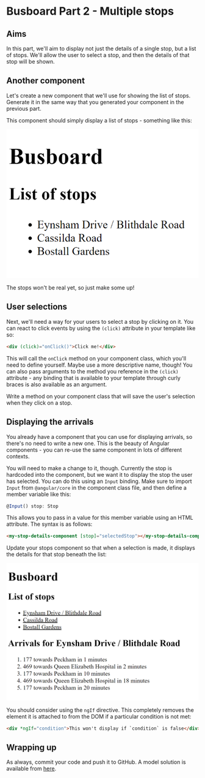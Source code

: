 # Busboard Part 2 - Multiple stops

## Aims

In this part, we'll aim to display not just the details of a single stop, but a list of stops. We'll allow the user to select a stop, and then the details of that stop will be shown.

## Another component

Let's create a new component that we'll use for showing the list of stops. Generate it in the same way that you generated your component in the previous part.

This component should simply display a list of stops - something like this:

![Part 2 stops](assets/part2stops.PNG)

The stops won't be real yet, so just make some up!

## User selections

Next, we'll need a way for your users to select a stop by clicking on it. You can react to click events by using the `(click)` attribute in your template like so:

```html
<div (click)="onClick()">Click me!</div>
```

This will call the `onClick` method on your component class, which you'll need to define yourself. Maybe use a more descriptive name, though! You can also pass arguments to the method you reference in the `(click)` attribute - any binding that is available to your template through curly braces is also available as an argument.

Write a method on your component class that will save the user's selection when they click on a stop.

## Displaying the arrivals

You already have a component that you can use for displaying arrivals, so there's no need to write a new one. This is the beauty of Angular components - you can re-use the same component in lots of different contexts.

You will need to make a change to it, though. Currently the stop is hardcoded into the component, but we want it to display the stop the user has selected. You can do this using an `Input` binding. Make sure to import `Input` from `@angular/core` in the component class file, and then define a member variable like this:

```typescript
@Input() stop: Stop
```

This allows you to pass in a value for this member variable using an HTML attribute. The syntax is as follows:

```html
<my-stop-details-component [stop]="selectedStop"></my-stop-details-component>
```

Update your stops component so that when a selection is made, it displays the details for that stop beneath the list:

![Part 2 arrivals](assets/part2arrivals.PNG)

You should consider using the `ngIf` directive. This completely removes the element it is attached to from the DOM if a particular condition is not met:

```html
<div *ngIf="condition">This won't display if `condition` is false</div>
```

## Wrapping up

As always, commit your code and push it to GitHub. A model solution is available from [here](https://github.com/scl-softwire/angular-training/tree/part2/busboard).